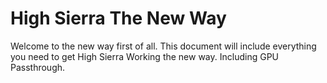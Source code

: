 # High Sierra The New Way
Welcome to the new way first of all. 
This document will include everything you need to get High Sierra Working the new way. Including GPU Passthrough.

